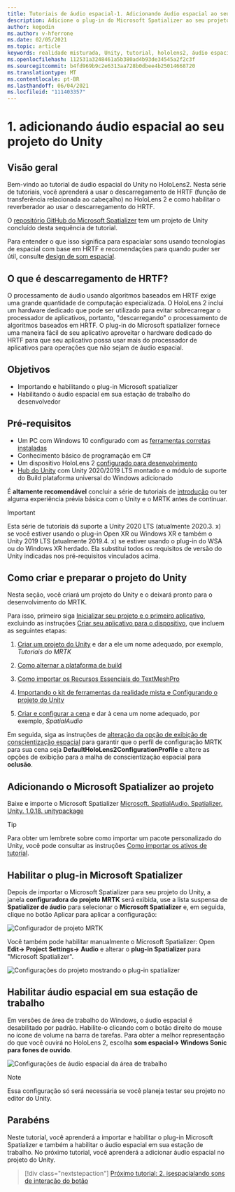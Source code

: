 ```yaml
---
title: Tutoriais de áudio espacial-1. Adicionando áudio espacial ao seu projeto
description: Adicione o plug-in do Microsoft Spatializer ao seu projeto do Unity para acessar o descarregamento de hardware do HoloLens 2 HRTF.
author: kegodin
ms.author: v-hferrone
ms.date: 02/05/2021
ms.topic: article
keywords: realidade misturada, Unity, tutorial, hololens2, áudio espacial, MRTK, kit de ferramentas de realidade mista, UWP, Windows 10, HRTF, função de transferência relacionada ao cabeçalho, reverberação, Microsoft Spatializer
ms.openlocfilehash: 112531a3248461a5b380ad4b93de34545a2f2c3f
ms.sourcegitcommit: b4fd969b9c2e6313aa728b0dbee4b25014668720
ms.translationtype: MT
ms.contentlocale: pt-BR
ms.lasthandoff: 06/04/2021
ms.locfileid: "111403357"
---
```

# <a name="1-adding-spatial-audio-to-your-unity-project"></a>1. adicionando áudio espacial ao seu projeto do Unity

## <a name="overview"></a>Visão geral

Bem-vindo ao tutorial de áudio espacial do Unity no HoloLens2. Nesta série de tutoriais, você aprenderá a usar o descarregamento de HRTF (função de transferência relacionada ao cabeçalho) no HoloLens 2 e como habilitar o reverberador ao usar o descarregamento do HRTF.

O [repositório GitHub do Microsoft Spatializer](https://github.com/microsoft/spatialaudio-unity) tem um projeto de Unity concluído desta sequência de tutorial.

Para entender o que isso significa para espacialar sons usando tecnologias de espacial com base em HRTF e recomendações para quando puder ser útil, consulte [design de som espacial](/windows/mixed-reality/spatial-sound-design).

## <a name="what-is-hrtf-offload"></a>O que é descarregamento de HRTF?

O processamento de áudio usando algoritmos baseados em HRTF exige uma grande quantidade de computação especializada. O HoloLens 2 inclui um hardware dedicado que pode ser utilizado para evitar sobrecarregar o processador de aplicativos, portanto, "descarregando" o processamento de algoritmos baseados em HRTF.  O plug-in do Microsoft spatializer fornece uma maneira fácil de seu aplicativo aproveitar o hardware dedicado do HRTF para que seu aplicativo possa usar mais do processador de aplicativos para operações que não sejam de áudio espacial.

## <a name="objectives"></a>Objetivos

* Importando e habilitando o plug-in Microsoft spatializer
* Habilitando o áudio espacial em sua estação de trabalho do desenvolvedor

## <a name="prerequisites"></a>Pré-requisitos

* Um PC com Windows 10 configurado com as [ferramentas corretas instaladas](../../install-the-tools.md)
* Conhecimento básico de programação em C#
* Um dispositivo HoloLens 2 [configurado para desenvolvimento](../../platform-capabilities-and-apis/using-visual-studio.md#enabling-developer-mode)
* <a href="https://docs.unity3d.com/Manual/GettingStartedInstallingHub.html" target="_blank">Hub do Unity</a> com Unity 2020/2019 LTS montado e o módulo de suporte do Build plataforma universal do Windows adicionado

É **altamente recomendável** concluir a série de tutoriais de [introdução](mr-learning-base-01.md) ou ter alguma experiência prévia básica com o Unity e o MRTK antes de continuar.

> [!Important]
> Esta série de tutoriais dá suporte a Unity 2020 LTS (atualmente 2020.3. x) se você estiver usando o plug-in Open XR ou Windows XR e também o Unity 2019 LTS (atualmente 2019.4. x) se estiver usando o plug-in do WSA ou do Windows XR herdado. Ela substitui todos os requisitos de versão do Unity indicadas nos pré-requisitos vinculados acima.

## <a name="creating-and-preparing-the-unity-project"></a>Como criar e preparar o projeto do Unity

Nesta seção, você criará um projeto do Unity e o deixará pronto para o desenvolvimento do MRTK.

Para isso, primeiro siga [Inicializar seu projeto e o primeiro aplicativo](mr-learning-base-02.md), excluindo as instruções [Criar seu aplicativo para o dispositivo](mr-learning-base-02.md#building-your-application-to-your-hololens-2), que incluem as seguintes etapas:

1. [Criar um projeto do Unity](mr-learning-base-02.md#creating-the-unity-project) e dar a ele um nome adequado, por exemplo, *Tutoriais do MRTK*

1. [Como alternar a plataforma de build](mr-learning-base-02.md#configuring-the-unity-project)

1. [Como importar os Recursos Essenciais do TextMeshPro](mr-learning-base-02.md#importing-the-textmeshpro-essential-resources)

1. [Importando o kit de ferramentas da realidade mista e Configurando o projeto do Unity](mr-learning-base-02.md#importing-the-mixed-reality-toolkit-and-configuring-the-unity-project)

1. [Criar e configurar a cena](mr-learning-base-02.md#creating-the-scene-and-configuring-mrtk) e dar à cena um nome adequado, por exemplo, *SpatialAudio*

Em seguida, siga as instruções de [alteração da opção de exibição de conscientização espacial](mr-learning-base-03.md#changing-the-spatial-awareness-display-option) para garantir que o perfil de configuração MRTK para sua cena seja **DefaultHoloLens2ConfigurationProfile** e altere as opções de exibição para a malha de conscientização espacial para **oclusão**.

## <a name="adding-microsoft-spatializer-to-the-project"></a>Adicionando o Microsoft Spatializer ao projeto

Baixe e importe o Microsoft Spatializer  <a href="https://github.com/microsoft/spatialaudio-unity/releases/download/v1.0.18/Microsoft.SpatialAudio.Spatializer.Unity.1.0.18.unitypackage" target="_blank">Microsoft. SpatialAudio. Spatializer. Unity. 1.0.18. unitypackage </a>

>[!TIP]
> Para obter um lembrete sobre como importar um pacote personalizado do Unity, você pode consultar as instruções [Como importar os ativos de tutorial](mr-learning-base-02.md#importing-the-tutorial-assets).

## <a name="enable-the-microsoft-spatializer-plugin"></a>Habilitar o plug-in Microsoft Spatializer

Depois de importar o Microsoft Spatializer para seu projeto do Unity, a janela **configuradora do projeto MRTK** será exibida, use a lista suspensa de **Spatializer de áudio** para selecionar o **Microsoft Spatializer** e, em seguida, clique no botão Aplicar para aplicar a configuração:

![Configurador de projeto MRTK](images/spatial-audio/spatial-audio-01-section3-step1-1.PNG)

Você também pode habilitar manualmente o Microsoft Spatializer: Open **Edit-> Project Settings-> Audio** e alterar o **plug-in Spatializer** para "Microsoft Spatializer".

![Configurações do projeto mostrando o plug-in spatializer](images/spatial-audio/spatial-audio-01-section3-step1-2.PNG)

## <a name="enable-spatial-audio-on-your-workstation"></a>Habilitar áudio espacial em sua estação de trabalho

Em versões de área de trabalho do Windows, o áudio espacial é desabilitado por padrão. Habilite-o clicando com o botão direito do mouse no ícone de volume na barra de tarefas. Para obter a melhor representação do que você ouvirá no HoloLens 2, escolha **som espacial-> Windows Sonic para fones de ouvido**.

![Configurações de áudio espacial da área de trabalho](images/spatial-audio/spatial-audio-01-section4-step1-1.PNG)

> [!NOTE]
> Essa configuração só será necessária se você planeja testar seu projeto no editor do Unity.

## <a name="congratulations"></a>Parabéns

Neste tutorial, você aprenderá a importar e habilitar o plug-in Microsoft Spatializer e também a habilitar o áudio espacial em sua estação de trabalho.
No próximo tutorial, você aprenderá a adicionar áudio espacial no projeto do Unity.

> [!div class="nextstepaction"]
> [Próximo tutorial: 2. isespacialando sons de interação do botão](unity-spatial-audio-ch2.md)
